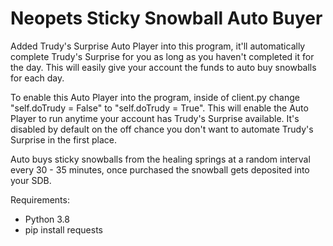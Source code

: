 # Neopets Sticky Snowball Auto Buyer

Added Trudy's Surprise Auto Player into this program, it'll automatically complete Trudy's Surprise for you as long as you haven't completed it for the day. This will easily give your account the funds to auto buy snowballs for each day.

To enable this Auto Player into the program, inside of client.py change "self.doTrudy = False" to "self.doTrudy = True". This will enable the Auto Player to run anytime your account has Trudy's Surprise available. It's disabled by default on the off chance you don't want to automate Trudy's Surprise in the first place.

Auto buys sticky snowballs from the healing springs at a random interval every 30 - 35 minutes, once purchased the snowball gets deposited into your SDB.

Requirements:

- Python 3.8
- pip install requests
